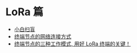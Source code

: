 # LoRa 篇

- [小白扫盲](科普.md)
- [终端节点的网络连接方式](终端节点的网络连接方式.md)
- [终端节点的三种工作模式, 用好 LoRa 终端的关键！](终端节点的三种工作模式.md)

